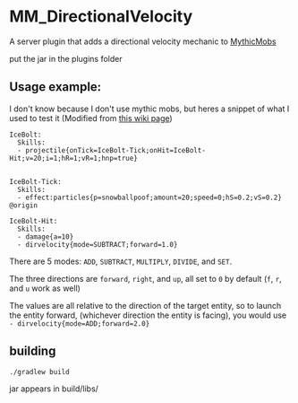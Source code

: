 # MM_DirectionalVelocity
A server plugin that adds a directional velocity mechanic to [MythicMobs](https://git.mythiccraft.io/mythiccraft/MythicMobs)

put the jar in the plugins folder

## Usage example:
  I don't know because I don't use mythic mobs, but heres a snippet of what I used to test it (Modified from [this wiki page](https://git.mythiccraft.io/mythiccraft/MythicMobs/-/wikis/skills/mechanics/projectile))
  ```
  IceBolt:
    Skills:
    - projectile{onTick=IceBolt-Tick;onHit=IceBolt-Hit;v=20;i=1;hR=1;vR=1;hnp=true}


IceBolt-Tick:
    Skills:
    - effect:particles{p=snowballpoof;amount=20;speed=0;hS=0.2;vS=0.2} @origin

IceBolt-Hit:
    Skills:
    - damage{a=10}
    - dirvelocity{mode=SUBTRACT;forward=1.0}

```

There are 5 modes: `ADD`, `SUBTRACT`, `MULTIPLY`, `DIVIDE`, and `SET`.

The three directions are `forward`, `right`, and `up`, all set to `0` by default
(`f`, `r`, and `u` work as well)


The values are all relative to the direction of the target entity, so to launch the entity forward, (whichever direction the entity is facing), you would use
`- dirvelocity{mode=ADD;forward=2.0}`

## building
`./gradlew build`

jar appears in build/libs/
